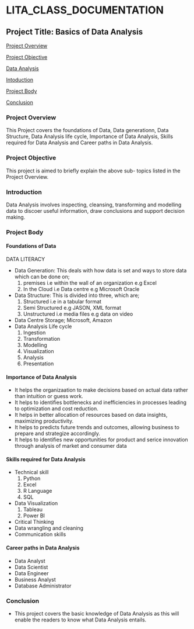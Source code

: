 # LITA_CLASS_DOCUMENTATION

## Project Title: Basics of Data Analysis

[Project Overview](#project-overview)

[Project Objective](#Project-Objective)

[Data Analysis](#data-analysis)

[Intoduction](#Introduction)

[Project Body](#Project-Body)

[Conclusion](#Conclusion)

### Project Overview
This Project covers the foundations of Data, Data generationn, Data Structure, Data Analysis life cycle, Importance of Data Analysis, Skills required for Data Analysis and Career paths in Data Analysis.

### Project Objective
This project is aimed to briefly explain the above sub- topics listed in the Project Overview.

### Introduction

Data Analysis involves inspecting, cleansing, transforming and modelling data to discoer useful information, draw conclusions and support decision making.


### Project Body
#### Foundations of Data

 DATA LITERACY
 
- Data Generation: This deals with how data is set and ways to store data which can be done on;
  1. premises i.e within the wall of an organization e.g Excel
  2. In the Cloud i.e Data centre e.g Microsoft Oracle
- Data Structure: This is divided into three, which are;
  1. Structured i.e in a tabular format
  2. Semi Structured e.g JASON, XML format
  3. Unstructured i.e media files e.g data on video
- Data Centre Storage; Microsoft, Amazon
- Data Analysis Life cycle
  1. Ingestion
  2. Transformation
  3. Modelling
  4. Visualization
  5. Analysis
  6. Presentation
 
#### Importance of Data Analysis
- It helps the organizaation to make decisions based on actual data rather than intuition or guess work.
- It helps to identifies bottlenecks and inefficiencies in processes leading to optimization and cost reduction.
- It helps in better allocation of resources based on data insights, maximizing productivity.
- It helps to predicts future trends and outcomes, allowing business to prepare and strategize accordingly.
- It helps to identifies new opportunities for product and serice innovation through analysis of market and consumer data

#### Skills required for Data Analysis
- Technical skill
  1. Python
  2. Excel
  3. R Language
  4. SQL
- Data Visualization
  1. Tableau
  2. Power BI
- Critical Thinking
- Data wrangling and cleaning
- Communication skills

#### Career paths in Data Analysis
- Data Analyst
- Data Scientist
- Data Engineer
- Business Analyst
- Database Administrator

### Conclusion
- This project covers the basic knowledge of Data Analysis as this will enable the readers to know what Data Analysis entails.


